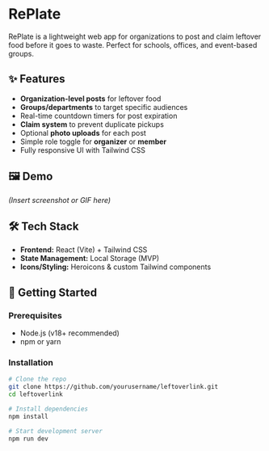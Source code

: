 # RePlate

RePlate is a lightweight web app for organizations to post and claim leftover food before it goes to waste. Perfect for schools, offices, and event-based groups.

## ✨ Features
- **Organization-level posts** for leftover food
- **Groups/departments** to target specific audiences
- Real-time countdown timers for post expiration
- **Claim system** to prevent duplicate pickups
- Optional **photo uploads** for each post
- Simple role toggle for **organizer** or **member**
- Fully responsive UI with Tailwind CSS

## 🖼 Demo
*(Insert screenshot or GIF here)*

## 🛠 Tech Stack
- **Frontend:** React (Vite) + Tailwind CSS
- **State Management:** Local Storage (MVP)
- **Icons/Styling:** Heroicons & custom Tailwind components

## 🚀 Getting Started

### Prerequisites
- Node.js (v18+ recommended)
- npm or yarn

### Installation
```bash
# Clone the repo
git clone https://github.com/yourusername/leftoverlink.git
cd leftoverlink

# Install dependencies
npm install

# Start development server
npm run dev
